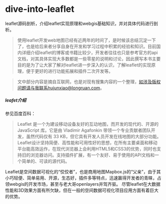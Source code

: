 # dive-into-leaflet
leaflet源码剖析，介绍leaflet实现原理和webgis基础知识，并对具体代码进行剖析。   

> 使用leaflet开发web地图已经有近两年的时间了，是时候该总结沉淀一下了，也是给后来者分享自身在开发和学习过程中积累的经验和知识。目前国内详细介绍leaflet的博客或书籍比较少，开发者往往也只是参考官方的api文档，对其具体实现大多数都是一些零星的说明和讨论，因此撰写本书主要目的是为了让大家了解对leaflet进一步深入的认识，了解leaflet的实现原理，便于更好的进行功能拓展和插件二次开发等。

>文中部分内容是摘自互联网，也是对现有搜集内容的一个整理，如涉及版权问题请与我联系hujunxiao@longruan.com。  

##### leafet介绍
参见百度百科：   
>Leaflet 是一个为建设移动设备友好的互动地图，而开发的现代的、开源的 JavaScript 库。它是由 Vladimir Agafonkin 带领一个专业贡献者团队开发，虽然代码仅有 33 KB，但它具有开发人员开发在线地图的大部分功能。Leaflet设计坚持简便、高性能和可用性好的思想，在所有主要桌面和移动平台能高效运作，在现代浏览器上会利用HTML5和CSS3的优势，同时也支持旧的浏览器访问。支持插件扩展，有一个友好、易于使用的API文档和一个简单的、可读的源代码。  

Leaflet是空间数据可视化的“佼佼者”，也是商用地图Mapbox.js的“父亲”，由于其小巧轻便、简单易用、开源，生态好，插件多等特点，迅速赢得开发者的青睐，占领webgis的开发市场，甚至与老大哥openlayers并驾齐驱。
尽管leaflet在大数据性能和3D效果方面有所欠缺，但在一般的空间数据可视化项目应用方面有着巨大的优势。
